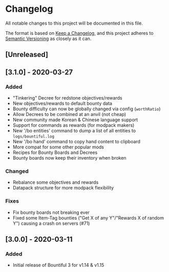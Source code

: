 # Changelog
All notable changes to this project will be documented in this file.

The format is based on [Keep a Changelog](https://keepachangelog.com/en/1.0.0/),
and this project adheres to [Semantic Versioning](https://semver.org/spec/v2.0.0.html) as closely as it can.

## [Unreleased]

## [3.1.0] - 2020-03-27
### Added
- "Tinkering" Decree for redstone objectives/rewards
- New objectives/rewards to default bounty data
- Bounty difficulty can now be globally changed via config (`worthRatio`)
- Allow Decrees to be combined at an anvil (not cheap)
- New community made Korean & Chinese language support
- Support for commands as rewards (for modpack makers)
- New '/bo entities' command to dump a list of all entities to `logs/bountiful.log`
- New '/bo hand' command to copy hand content to clipboard
- More compat for some other popular mods
- Recipes for Bounty Boards and Decrees
- Bounty boards now keep their inventory when broken

### Changed
- Rebalance some objectives and rewards
- Datapack structure for more modpack flexibility

### Fixes
- Fix bounty boards not breaking ever
- Fixed some Item-Tag bounties ("Get X of any Y"/"Rewards X of random Y") causing a crash on servers (#71)

## [3.0.0] - 2020-03-11
### Added
- Initial release of Bountiful 3 for v1.14 & v1.15

